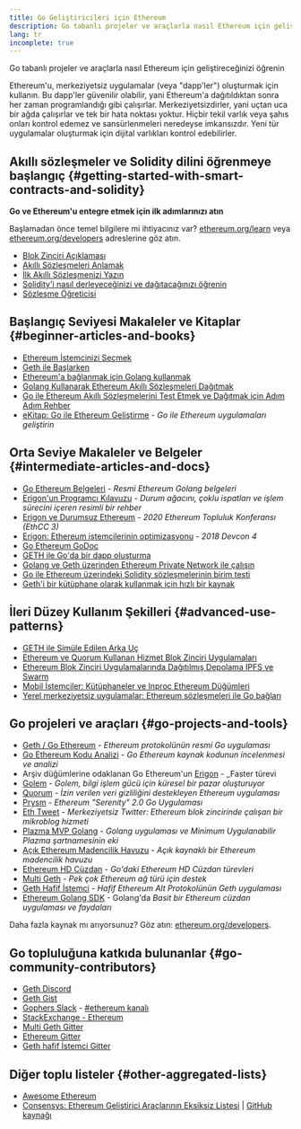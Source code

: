 ```yaml
---
title: Go Geliştiricileri için Ethereum
description: Go tabanlı projeler ve araçlarla nasıl Ethereum için geliştireceğinizi öğrenin
lang: tr
incomplete: true
---
```


<FeaturedText>Go tabanlı projeler ve araçlarla nasıl Ethereum için geliştireceğinizi öğrenin</FeaturedText>

Ethereum'u, merkeziyetsiz uygulamalar (veya "dapp'ler") oluşturmak için kullanın. Bu dapp'ler güvenilir olabilir, yani Ethereum'a dağıtıldıktan sonra her zaman programlandığı gibi çalışırlar. Merkeziyetsizdirler, yani uçtan uca bir ağda çalışırlar ve tek bir hata noktası yoktur. Hiçbir tekil varlık veya şahıs onları kontrol edemez ve sansürlenmeleri neredeyse imkansızdır. Yeni tür uygulamalar oluşturmak için dijital varlıkları kontrol edebilirler.

## Akıllı sözleşmeler ve Solidity dilini öğrenmeye başlangıç {#getting-started-with-smart-contracts-and-solidity}

**Go ve Ethereum'u entegre etmek için ilk adımlarınızı atın**

Başlamadan önce temel bilgilere mi ihtiyacınız var? [ethereum.org/learn](/learn/) veya [ethereum.org/developers](/developers/) adreslerine göz atın.

- [Blok Zinciri Açıklaması](https://kauri.io/article/d55684513211466da7f8cc03987607d5/blockchain-explained)
- [Akıllı Sözleşmeleri Anlamak](https://kauri.io/article/e4f66c6079e74a4a9b532148d3158188/ethereum-101-part-5-the-smart-contract)
- [İlk Akıllı Sözleşmenizi Yazın](https://kauri.io/article/124b7db1d0cf4f47b414f8b13c9d66e2/remix-ide-your-first-smart-contract)
- [Solidity'i nasıl derleyeceğinizi ve dağıtacağınızı öğrenin](https://kauri.io/article/973c5f54c4434bb1b0160cff8c695369/understanding-smart-contract-compilation-and-deployment)
- [Sözleşme Öğreticisi](https://github.com/ethereum/go-ethereum/wiki/Contract-Tutorial)

## Başlangıç Seviyesi Makaleler ve Kitaplar {#beginner-articles-and-books}

- [Ethereum İstemcinizi Seçmek](https://www.trufflesuite.com/docs/truffle/reference/choosing-an-ethereum-client)
- [Geth ile Başlarken](https://medium.com/@tzhenghao/getting-started-with-geth-c1a30b8d6458)
- [Ethereum'a bağlanmak için Golang kullanmak](https://www.youtube.com/watch?v=-7uChuO_VzM)
- [Golang Kullanarak Ethereum Akıllı Sözleşmeleri Dağıtmak](https://www.youtube.com/watch?v=pytGqQmDslE)
- [Go ile Ethereum Akıllı Sözleşmelerini Test Etmek ve Dağıtmak için Adım Adım Rehber](https://hackernoon.com/a-step-by-step-guide-to-testing-and-deploying-ethereum-smart-contracts-in-go-9fc34b178d78)
- [eKitap: Go ile Ethereum Geliştirme](https://goethereumbook.org/) - _Go ile Ethereum uygulamaları geliştirin_

## Orta Seviye Makaleler ve Belgeler {#intermediate-articles-and-docs}

- [Go Ethereum Belgeleri](https://geth.ethereum.org/docs/) - _Resmi Ethereum Golang belgeleri_
- [Erigon'un Programcı Kılavuzu](https://github.com/ledgerwatch/erigon/blob/devel/docs/programmers_guide/guide.md) - _Durum ağacını, çoklu ispatları ve işlem sürecini içeren resimli bir rehber_
- [Erigon ve Durumsuz Ethereum](https://youtu.be/3-Mn7OckSus?t=394) - _2020 Ethereum Topluluk Konferansı (EthCC 3)_
- [Erigon: Ethereum istemcilerinin optimizasyonu](https://www.youtube.com/watch?v=CSpc1vZQW2Q) - _2018 Devcon 4_
- [Go Ethereum GoDoc](https://godoc.org/github.com/ethereum/go-ethereum)
- [GETH ile Go'da bir dapp oluşturma](https://kauri.io/#collections/A%20Hackathon%20Survival%20Guide/creating-a-dapp-in-go-with-geth/)
- [Golang ve Geth üzerinden Ethereum Private Network ile çalışın](https://myhsts.org/tutorial-learn-how-to-work-with-ethereum-private-network-with-golang-with-geth.php)
- [Go ile Ethereum üzerindeki Solidity sözleşmelerinin birim testi](https://medium.com/coinmonks/unit-testing-solidity-contracts-on-ethereum-with-go-3cc924091281)
- [Geth'i bir kütüphane olarak kullanmak için hızlı bir kaynak](https://medium.com/coinmonks/web3-go-part-1-31c68c68e20e)

## İleri Düzey Kullanım Şekilleri {#advanced-use-patterns}

- [GETH ile Simüle Edilen Arka Uç](https://kauri.io/#collections/An%20ethereum%20test%20toolkit%20in%20Go/the-geth-simulated-backend/#_top)
- [Ethereum ve Quorum Kullanan Hizmet Blok Zinciri Uygulamaları](https://blockchain.dcwebmakers.com/blockchain-as-a-service-apps-using-ethereum-and-quorum.html)
- [Ethereum Blok Zinciri Uygulamalarında Dağıtılmış Depolama IPFS ve Swarm](https://blockchain.dcwebmakers.com/work-with-distributed-storage-ipfs-and-swarm-in-ethereum.html)
- [Mobil İstemciler: Kütüphaneler ve Inproc Ethereum Düğümleri](https://github.com/ethereum/go-ethereum/wiki/Mobile-Clients:-Libraries-and-Inproc-Ethereum-Nodes)
- [Yerel merkeziyetsiz uygulamalar: Ethereum sözleşmeleri ile Go bağları](https://github.com/ethereum/go-ethereum/wiki/Native-DApps:-Go-bindings-to-Ethereum-contracts)

## Go projeleri ve araçları {#go-projects-and-tools}

- [Geth / Go Ethereum](https://github.com/ethereum/go-ethereum) - _Ethereum protokolünün resmi Go uygulaması_
- [Go Ethereum Kodu Analizi](https://github.com/ZtesoftCS/go-ethereum-code-analysis) - _Go Ethereum kaynak kodunun incelenmesi ve analizi_
- Arşiv düğümlerine odaklanan Go Ethereum'un [Erigon](https://github.com/ledgerwatch/erigon) - \_Faster türevi
- [Golem](https://github.com/golemfactory/golem) - _Golem, bilgi işlem gücü için küresel bir pazar oluşturuyor_
- [Quorum](https://github.com/jpmorganchase/quorum) - _İzin verilen veri gizliliğini destekleyen Ethereum uygulaması_
- [Prysm](https://github.com/prysmaticlabs/prysm) - _Ethereum "Serenity" 2.0 Go Uygulaması_
- [Eth Tweet](https://github.com/yep/eth-tweet) - _Merkeziyetsiz Twitter: Ethereum blok zincirinde çalışan bir mikroblog hizmeti_
- [Plazma MVP Golang](https://github.com/kyokan/plasma) - _Golang uygulaması ve Minimum Uygulanabilir Plazma şartnamesinin eki_
- [Açık Ethereum Madencilik Havuzu](https://github.com/sammy007/open-ethereum-pool) - _Açık kaynaklı bir Ethereum madencilik havuzu_
- [Ethereum HD Cüzdan](https://github.com/miguelmota/go-ethereum-hdwallet) - _Go'daki Ethereum HD Cüzdan türevleri_
- [Multi Geth](https://github.com/multi-geth/multi-geth) - _Pek çok Ethereum ağ türü için destek_
- [Geth Hafif İstemci](https://github.com/zsfelfoldi/go-ethereum/wiki/Geth-Light-Client) - _Hafif Ethereum Alt Protokolünün Geth uygulaması_
- [Ethereum Golang SDK](https://github.com/everFinance/goether) - Golang'da _Basit bir Ethereum cüzdan uygulaması ve faydaları_

Daha fazla kaynak mı arıyorsunuz? Göz atın: [ethereum.org/developers](/developers/).

## Go topluluğuna katkıda bulunanlar {#go-community-contributors}

- [Geth Discord](https://discordapp.com/invite/nthXNEv)
- [Geth Gist](https://gitter.im/ethereum/go-ethereum)
- [Gophers Slack](https://invite.slack.golangbridge.org/) - [#ethereum kanalı](https://gophers.slack.com/messages/C9HP1S9V2)
- [StackExchange - Ethereum](https://ethereum.stackexchange.com/)
- [Multi Geth Gitter](https://gitter.im/ethoxy/multi-geth)
- [Ethereum Gitter](https://gitter.im/ethereum/home)
- [Geth hafif İstemci Gitter](https://gitter.im/ethereum/light-client)

## Diğer toplu listeler {#other-aggregated-lists}

- [Awesome Ethereum](https://github.com/btomashvili/awesome-ethereum)
- [Consensys: Ethereum Geliştirici Araçlarının Eksiksiz Listesi](https://media.consensys.net/an-definitive-list-of-ethereum-developer-tools-2159ce865974) | [GitHub kaynağı](https://github.com/ConsenSys/ethereum-developer-tools-list)
